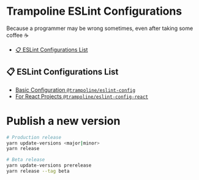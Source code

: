 # Trampoline ESLint Configurations

Because a programmer may be wrong sometimes, even after taking some coffee :coffee:

- [📋 ESLint Configurations List](#-eslint-configurations-list)

## 📋 ESLint Configurations List

- [Basic Configuration `@trampoline/eslint-config`](packages/eslint-config/README.md)
- [For React Projects `@trampoline/eslint-config-react`](packages/eslint-config-react/README.md)

# Publish a new version

```bash
# Production release
yarn update-versions <major|minor>
yarn release

# Beta release
yarn update-versions prerelease
yarn release --tag beta
```
